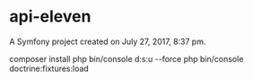 api-eleven
==========

A Symfony project created on July 27, 2017, 8:37 pm.

composer install
php bin/console d:s:u --force
php bin/console doctrine:fixtures:load
